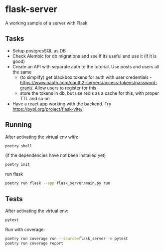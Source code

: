 # flask-server
A working sample of a server with Flask

## Tasks
- Setup postgresSQL as DB
- Check Alembic for db migrations and see if its useful and use it (if it is good)
- Create an API with separate auth to the tutorial. Use posts and users all the same
    - (to simplify) get blackbox tokens for auth with user credentials - https://www.oauth.com/oauth2-servers/access-tokens/password-grant/. Allow users to register for this
    - store the tokens in db, but use redis as a cache for this, with proper TTL and so on
- Have a react app working with the backend. Try https://pypi.org/project/flask-vite/

## Running
After activating the virtual env with:
```sh
poetry shell
```

(if the dependencies have not been installed yet)
```sh
poetry init
```

run flask
```sh
poetry run flask --app flask_server/main.py run
```

## Tests
After activating the virtual env:
```sh
pytest
```

Run with coverage:
```sh
poetry run coverage run --source=flask_server -m pytest  
poetry run coverage report
```
 
